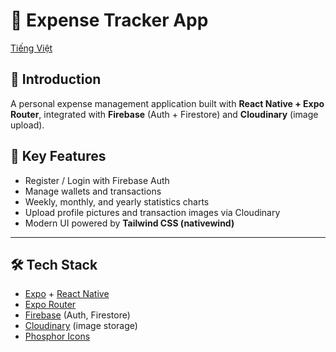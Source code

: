 # 📱 Expense Tracker App  

[Tiếng Việt](./README-vn.md)

## 🌟 Introduction

A personal expense management application built with **React Native + Expo Router**, integrated with **Firebase** (Auth + Firestore) and **Cloudinary** (image upload).  

## 🚀 Key Features  
- Register / Login with Firebase Auth  
- Manage wallets and transactions  
- Weekly, monthly, and yearly statistics charts  
- Upload profile pictures and transaction images via Cloudinary  
- Modern UI powered by **Tailwind CSS (nativewind)**  

---  

## 🛠️ Tech Stack  
- [Expo](https://expo.dev/) + [React Native](https://reactnative.dev/)  
- [Expo Router](https://expo.github.io/router/docs)  
- [Firebase](https://firebase.google.com/) (Auth, Firestore)  
- [Cloudinary](https://cloudinary.com/) (image storage)  
- [Phosphor Icons](https://phosphoricons.com/)  
